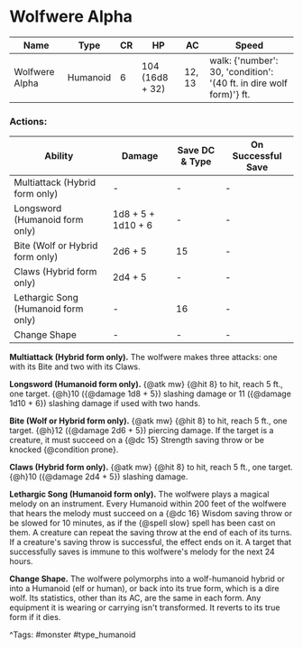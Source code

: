 # Wolfwere Alpha

| Name | Type | CR | HP | AC | Speed |
|------|------|----|----|----|-------|
| Wolfwere Alpha | Humanoid | 6 | 104 (16d8 + 32) | 12, 13 | walk: {'number': 30, 'condition': '(40 ft. in dire wolf form)'} ft. |

### Actions:

| Ability | Damage | Save DC & Type | On Successful Save |
|---------|--------|----------------|--------------------|
| Multiattack (Hybrid form only) | - | - | - |
| Longsword (Humanoid form only) | 1d8 + 5 + 1d10 + 6 | - | - |
| Bite (Wolf or Hybrid form only) | 2d6 + 5 | 15 | - |
| Claws (Hybrid form only) | 2d4 + 5 | - | - |
| Lethargic Song (Humanoid form only) | - | 16 | - |
| Change Shape | - | - | - |


**Multiattack (Hybrid form only).** The wolfwere makes three attacks: one with its Bite and two with its Claws.

**Longsword (Humanoid form only).** {@atk mw} {@hit 8} to hit, reach 5 ft., one target. {@h}10 ({@damage 1d8 + 5}) slashing damage or 11 ({@damage 1d10 + 6}) slashing damage if used with two hands.

**Bite (Wolf or Hybrid form only).** {@atk mw} {@hit 8} to hit, reach 5 ft., one target. {@h}12 ({@damage 2d6 + 5}) piercing damage. If the target is a creature, it must succeed on a {@dc 15} Strength saving throw or be knocked {@condition prone}.

**Claws (Hybrid form only).** {@atk mw} {@hit 8} to hit, reach 5 ft., one target. {@h}10 ({@damage 2d4 + 5}) slashing damage.

**Lethargic Song (Humanoid form only).** The wolfwere plays a magical melody on an instrument. Every Humanoid within 200 feet of the wolfwere that hears the melody must succeed on a {@dc 16} Wisdom saving throw or be slowed for 10 minutes, as if the {@spell slow} spell has been cast on them. A creature can repeat the saving throw at the end of each of its turns. If a creature's saving throw is successful, the effect ends on it. A target that successfully saves is immune to this wolfwere's melody for the next 24 hours.

**Change Shape.** The wolfwere polymorphs into a wolf-humanoid hybrid or into a Humanoid (elf or human), or back into its true form, which is a dire wolf. Its statistics, other than its AC, are the same in each form. Any equipment it is wearing or carrying isn't transformed. It reverts to its true form if it dies.

^Tags: #monster #type_humanoid